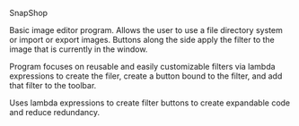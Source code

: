 SnapShop

Basic image editor program.  Allows the user to use a file directory system or import or export images.  Buttons along the side apply the filter to the image that is currently in the window.

Program focuses on reusable and easily customizable filters via lambda expressions to create the filer, create a button bound to the filter, and add that filter to the toolbar.

Uses lambda expressions to create filter buttons to create expandable code and reduce redundancy.
